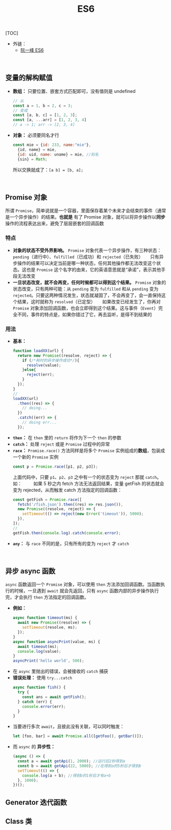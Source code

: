 <h1 align="center"><b>ES6</b></h1><br>

[TOC]

- 外链：
  - [阮一峰 ES6](https://es6.ruanyifeng.com)

<br>

## 变量的解构赋值

- **数组：**
  只要位置、嵌套方式匹配即可，没有值则是 undefined
  ```JavaScript {.line-numbers}
  // 从
  const a = 1, b = 2, c = 3;
  // 变成
  const [a, b, c] = [1, 2, 3];
  const [a, ...arr] = [1, 2, 3, 4]
  // a -> 1; arr -> [2, 3, 4]
  ```
- **对象：**
  必须要同名才行
  ```JavaScript {.line-numbers}
  const mie = {id: 233, name:"mie"},
    {id, name} = mie,
    {id: uid, name: uname} = mie, //别名
    {sin} = Math;
  ```
  所以交换就成了：`[a b] = [b, a];`

<br>

## Promise 对象

所谓 `Promise`，简单说就是一个容器，里面保存着某个未来才会结束的事件（通常是一个异步操作）的结果。**也就是** 有了 Promise 对象，就可以将异步操作以**同步**操作的流程表达出来，避免了层层嵌套的回调函数

### 特点

- **对象的状态不受外界影响。** `Promise` 对象代表一个异步操作，有三种状态：`pending`（进行中）、`fulfilled`（已成功）和 `rejected`（已失败）
  &emsp; 只有异步操作的结果可以决定当前是哪一种状态，任何其他操作都无法改变这个状态。这也是 `Promise` 这个名字的由来，它的英语意思就是“承诺”，表示其他手段无法改变
- **一旦状态改变，就不会再变，任何时候都可以得到这个结果。** `Promise` 对象的状态改变，只有两种可能：从 `pending` 变为 `fulfilled` 和从 `pending` 变为 `rejected`。只要这两种情况发生，状态就凝固了，不会再变了，会一直保持这个结果，这时就称为 `resolved`（已定型）
  &emsp; 如果改变已经发生了，你再对 `Promise` 对象添加回调函数，也会立即得到这个结果。这与事件（`Event`）完全不同，事件的特点是，如果你错过了它，再去监听，是得不到结果的

### 用法

- **基本：**
  ```js {.line-numbers}
  function loadXX(url) {
    return new Promise((resolve, reject) => {
      if (/*耗时的异步操作成功*/){
        resolve(value);
      }else{
        reject(err);
      }
    });
  }
  //
  loadXX(url)
    .then((res) => {
      // doing...
    })
    .catch((err) => {
      // doing err...
    });
  ```
- **`then`：** 在 `then` 里的 `return` 将作为下一个 `then` 的参数
- **`catch`：** 处理 `reject` 或是 `Promise` 过程中的异常
- **`race`：** `Promise.race()` 方法同样是将多个 `Promise` 实例组成的**数组**，包装成一个新的 `Promise` 实例
  ```js {.line-numbers}
  const p = Promise.race([p1, p2, p3]);
  ```
  上面代码中，只要 `p1`、`p2`、`p3` 之中有一个的状态变为 `reject` 那就 `catch`。如：
  &emsp;&emsp; 如果 5 秒之内 fetch 方法无法返回结果，变量 getFish 的状态就会变为 rejected，从而触发 catch 方法指定的回调函数：
  ```js {.line-numbers}
  const getFish = Promise.race([
    fetch('/fish.json').then((res) => res.json()),
    new Promise((resolve, reject) => {
      setTimeout(() => reject(new Error('timeout')), 5000);
    }),
  ]);
  //
  getFish.then(console.log).catch(console.error);
  ```
- **`any`：** 与 `race` 不同的是，只有所有的变为 `reject` 才 `catch`

<br>

## 异步 async 函数

`async` 函数返回一个 `Promise` 对象，可以使用 `then` 方法添加回调函数。当函数执行的时候，一旦遇到 `await` 就会先返回，只有 `async` 函数内部的异步操作执行完，才会执行 `then` 方法指定的回调函数。

- **例如：**
  ```js {.line-numbers}
  async function timeout(ms) {
    await new Promise((resolve) => {
      setTimeout(resolve, ms);
    });
  }
  async function asyncPrint(value, ms) {
    await timeout(ms);
    console.log(value);
  }
  asyncPrint('hello world', 500);
  ```
- 在 `async` 里抛出的错误，会被接收的 `catch` 捕获
- **错误处理：** 使用 `try...catch`
  ```js {.line-numbers}
  async function fish() {
    try {
      const ans = await getFish();
    } catch (err) {
      console.error(err);
    }
  }
  ```
- 当要进行多次 `await`，且彼此没有关联，可以同时触发：
  ```js {.line-numbers}
  let [foo, bar] = await Promise.all([getFoo(), getBar()]);
  ```
- 而 `async` 的 **异步性：**
  ```js {.line-numbers}
  (async () => {
    const a = await getApi(1, 2000); //运行后2秒得到a
    const b = await getApi(22, 5000); //在得到a的5秒后才得到b
    setTimeout(() => {
      console.log(a + b); //得到b的1秒后才有a+b
    }, 1000);
  })();
  ```

## Generator 迭代函数

## Class 类
